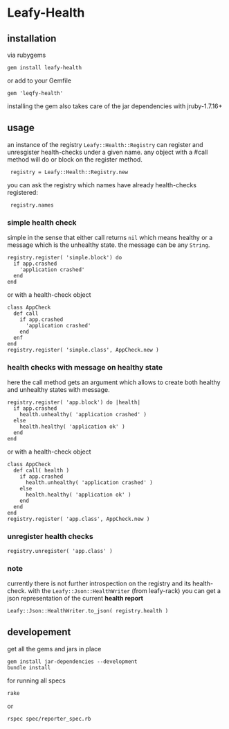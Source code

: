 # Leafy-Health

## installation

via rubygems
```
gem install leafy-health
```
or add to your Gemfile
```
gem 'leqfy-health'
```

installing the gem also takes care of the jar dependencies with jruby-1.7.16+

## usage

an instance of the registry ```Leafy::Health::Registry``` can register and unresgister health-checks under a given name. any object with a #call method will do or block on the register method.

     registry = Leafy::Health::Registry.new

you can ask the registry which names have already health-checks registered:

     registry.names

### simple health check

simple in the sense that either call returns ```nil``` which means healthy or a message which is the unhealthy state. the message can be any ```String```.
     
    registry.register( 'simple.block') do
      if app.crashed
        'application crashed'
      end
    end

or with a health-check object

    class AppCheck
      def call
        if app.crashed
          'application crashed'
        end
      enf
    end
    registry.register( 'simple.class', AppCheck.new )

### health checks with message on healthy state

here the call method gets an argument which allows to create both
healthy and unhealthy states with message.
         
    registry.register( 'app.block') do |health|
      if app.crashed
        health.unhealthy( 'application crashed' )
      else
        health.healthy( 'application ok' )
      end
    end

or with a health-check object

    class AppCheck
      def call( health )
        if app.crashed
          health.unhealthy( 'application crashed' )
        else
          health.healthy( 'application ok' )
        end
      end
    end
    registry.register( 'app.class', AppCheck.new )

### unregister health checks

    registry.unregister( 'app.class' )

### note

currently there is not further introspection on the registry and its health-check. with the ```Leafy::Json::HealthWriter``` (from leafy-rack) you can get a json representation of the current **health report**

    Leafy::Json::HealthWriter.to_json( registry.health )

## developement

get all the gems and jars in place

    gem install jar-dependencies --development
	bundle install

for running all specs

	rake

or

    rspec spec/reporter_spec.rb
